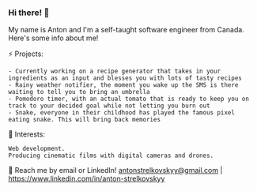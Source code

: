 ### Hi there! 👋

My name is Anton and I'm a self-taught software engineer from Canada. Here's some info about me!

⚡ Projects:

    - Currently working on a recipe generator that takes in your ingredients as an input and blesses you with lots of tasty recipes
    - Rainy weather notifier, the moment you wake up the SMS is there waiting to tell you to bring an umbrella 
    - Pomodoro timer, with an actual tomato that is ready to keep you on track to your decided goal while not letting you burn out
    - Snake, everyone in their childhood has played the famous pixel eating snake. This will bring back memories
    
🌱 Interests:

    Web development.
    Producing cinematic films with digital cameras and drones.

💬 Reach me by email or LinkedIn! antonstrelkovskyy@gmail.com | https://www.linkedin.com/in/anton-strelkovskyy

